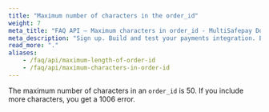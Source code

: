 ```yaml
---
title: "Maximum number of characters in the order_id"
weight: 7
meta_title: "FAQ API – Maximum characters in order_id - MultiSafepay Docs"
meta_description: "Sign up. Build and test your payments integration. Explore our products and services. Use our API Reference, SDKs, and wrappers. Get support."
read_more: "."
aliases:
    - /faq/api/maximum-length-of-order-id
    - /faq/api/maximum-characters-in-order-id
---
```

The maximum number of characters in an `order_id` is 50. If you include more characters, you get a 1006 error.